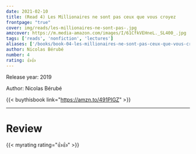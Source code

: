 ```yaml
---
date: 2021-02-10
title: (Read 4) Les Millionaires ne sont pas ceux que vous croyez
frontpage: "true"
cover: img/reads/les-millionaires-ne-sont-pas-.jpg
amzcover: https://m.media-amazon.com/images/I/61CfkVEHneL._SL400_.jpg
tags: ['reads', 'nonfiction', 'lectures']
aliases: ['/books/book-04-les-millionaires-ne-sont-pas-ceux-que-vous-croyez', '/4']
author: Nicolas Bérubé
number: 4
rating: 👍👍
---
```


Release year: 2019

Author: Nicolas Bérubé

{{< buythisbook link="https://amzn.to/491PIGZ" >}}

---

# Review

{{< myrating rating="👍👍" >}}

